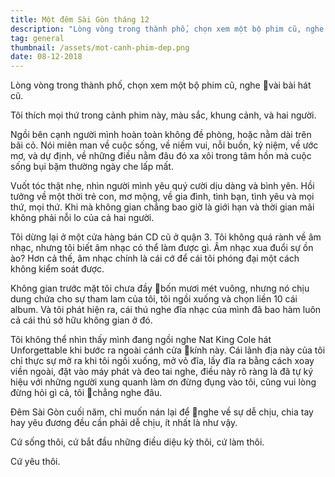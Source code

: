 ```yaml
---
title: Một đêm Sài Gòn tháng 12
description: "Lòng vòng trong thành phố, chọn xem một bộ phim cũ, nghe \x1Cvài bài hát cũ."
tag: general
thumbnail: /assets/mot-canh-phim-dep.png
date: 08-12-2018
---
```

Lòng vòng trong thành phố, chọn xem một bộ phim cũ, nghe vài bài hát cũ.

Tôi thích mọi thứ trong cảnh phim này, màu sắc, khung cảnh, và hai người.

Ngồi bên cạnh người mình hoàn toàn không đề phòng, hoặc nằm dài trên bãi cỏ. Nói miên man về cuộc sống, về niềm vui, nỗi buồn, kỷ niệm, về ước mơ, và dự định, về những điều nằm đâu đó xa xôi trong tâm hồn mà cuộc sống bụi bặm thường ngày che lấp mất.

Vuốt tóc thật nhẹ, nhìn người mình yêu quý cười dịu dàng và bình yên. Hồi tưởng về một thời trẻ con, mơ mộng, về gia đình, tình bạn, tình yêu và mọi thứ, mọi thứ. Khi mà không gian chẳng bao giờ là giới hạn và thời gian mãi không phải nỗi lo của cả hai người.

Tôi dừng lại ở một cửa hàng bán CD cũ ở quận 3. Tôi không quá rành về âm nhạc, nhưng tôi biết âm nhạc có thể làm được gì. Âm nhạc xua đuổi sự ồn ào? Hơn cả thế, âm nhạc chính là cái cớ để cái tôi phóng đại một cách không kiểm soát được.

Không gian trước mặt tôi chưa đầy bốn mươi mét vuông, nhưng nó chịu dung chứa cho sự tham lam của tôi, tôi ngồi xuống và chọn liền 10 cái album. Và tôi phát hiện ra, cái thú nghe đĩa nhạc của mình đã bao hàm luôn cả cái thú sở hữu không gian ở đó.

Tôi không thể nhìn thấy mình đang ngồi nghe Nat King Cole hát Unforgettable khi bước ra ngoài cánh cửa kính này. Cái lãnh địa này của tôi chỉ thực sự mở ra khi tôi ngồi xuống, mở vỏ đĩa, lấy đĩa ra bằng cách xoay viền ngoài, đặt vào máy phát và đeo tai nghe, điều này rõ ràng là đã tự ký hiệu với những người xung quanh làm ơn đừng đụng vào tôi, cũng vui lòng đừng hỏi gì cả, tôi chẳng nghe đâu.

Đêm Sài Gòn cuối năm, chỉ muốn nán lại để nghe về sự dễ chịu, chia tay hay yêu đương đều cần phải dễ chịu, ít nhất là như vậy.

Cứ sống thôi, cứ bắt đầu những điều diệu kỳ thôi, cứ làm thôi.

Cứ yêu thôi.
